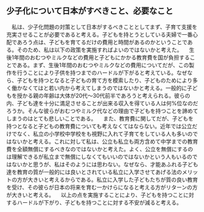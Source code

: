## 少子化について日本がすべきこと、必要なこと
　私は、少子化問題の対策として日本がするべきこととしてまず、子育て支援を充実させることが必要であると考える。子どもを持とうとしている夫婦で一番心配であろう点は、子どもを育てるだけの費用と時間があるのかということである。そのため、私は以下の政策を実施すればよいのではないかと考えた。
　生後1年間のおむつやミルクなどの費用と子どもにかかる教育費を国が負担することである。まず、生後1年間のおむつやミルクなどの費用についてだが、この製作を行うことにより子供を持つまでのハードルが下がると考えている。なぜなら、子どもを持つとなると子どもの育て方を模索したり、子どものためにより多く働かなくてはと若い内から考えてしまうのではないかと考える。一般的に子どもを授かる親の年齢は大体が20代〜30代前半であろうと考えられる。彼らの内、子ども達を十分に満足させることが出来る収入を得ている人は何%位なのだろうか。そんな彼らがおむつやミルク代などの理由で子どもを持つことを諦めてしまうのはとても悲しいことである。
　また、教育費に関してだが、子どもを持つとなると子どもの教育費についても考えなくてはならない。近年では公立だけでなく、私立の小学校中学校をも視野に入れて子育てをしている人も多いのではないかと考える。これに対して私は、公立も私立も両方含めて中学までの教育費を全額無償にするべきなのではないかと考えた。よく、公立を無償にするのは理解できるが私立まで無償にしなくてもいいのではないかという人もいるのではないかと思うが、私はそのようには思わない。なぜなら、才能あふれる子ども達を教育の質が一般的には良いとされている私立に入学させてあげる法のメリットの方が大きいと考えるからである。私立に入学した子どもたちが質の良い教育を受け、その彼らが日本の将来を育む一かけらになると考える方がリターンの方が大きいと考える。
　以上の点を実施することにより、子どもを持つことに対するハードルが下がり、子どもを持つことに対する不安が減ると考える。
